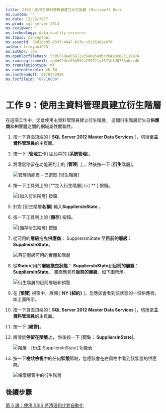 ```yaml
---
title: 工作9：使用主資料管理員建立衍生階層 |Microsoft Docs
ms.custom: ''
ms.date: 12/29/2017
ms.prod: sql-server-2014
ms.reviewer: ''
ms.technology: data-quality-services
ms.topic: conceptual
ms.assetid: 3bd2ec05-933f-4947-b1fe-c9226961eb7d
author: lrtoyou1223
ms.author: lle
ms.openlocfilehash: 5c85750e4556722c6e6a5edbccb4a3c82c119a74
ms.sourcegitcommit: ad4d92dce894592a259721a1571b1d8736abacdb
ms.translationtype: MT
ms.contentlocale: zh-TW
ms.lasthandoff: 08/04/2020
ms.locfileid: "87710038"
---
```

# <a name="task-9-creating-a-derived-hierarchy-using-master-data-manager"></a>工作 9：使用主資料管理員建立衍生階層
  在這項工作中，您會使用主資料管理員建立衍生階層。 這個衍生階層衍生自**供應商**和**州**實體之間的網域屬性關聯性。  
  
1.  按一下頁面頂端的 [ **SQL Server 2012 Master Data Services** ]，切換至**主資料管理員**的主頁面。  
  
2.  按一下 [**管理**工作] 區段中的 [**系統管理**]。  
  
3.  將滑鼠停留在功能表列上的 [**管理**] 上，然後按一下 [**衍生**階層]。  
  
     ![管理功能表 - 已選取 [衍生階層]](../../2014/tutorials/media/et-creatingaderivedhierarchyusingmdm-01.jpg "管理功能表 - 已選取 [衍生階層]")  
  
4.  按一下工具列上的 [**加入衍生階層] (+) ** ] 按鈕。  
  
     ![[加入衍生階層] 按鈕](../../2014/tutorials/media/et-creatingaderivedhierarchyusingmdm-02.jpg "[加入衍生階層] 按鈕")  
  
5.  針對 [衍生階層**名稱**] 輸入**SuppliersInState** 。  
  
6.  按一下工具列上的 [**儲存**] 按鈕。  
  
     ![[儲存衍生階層] 按鈕](../../2014/tutorials/media/et-creatingaderivedhierarchyusingmdm-03.jpg "[儲存衍生階層] 按鈕")  
  
7.  從可用的**層級**拖曳**供應商**： SuppliersInState 至**目前的層級： SuppliersInState**。  
  
     ![目前層級可用的實體和階層](../../2014/tutorials/media/et-creatingaderivedhierarchyusingmdm-04.jpg "目前層級可用的實體和階層")  
  
8.  從**State**可用的**層級拖曳狀態： SuppliersInState**到**目前的層級： SuppliersInState**。 畫面應具有**目前的層級**，如下圖所示。  
  
     ![衍生階層的目前層級和預覽](../../2014/tutorials/media/et-creatingaderivedhierarchyusingmdm-05.jpg "衍生階層的目前層級和預覽")  
  
9. 在 [**預覽**] 視窗中，展開 [ **NY {紐約}** ]，您應該會看到該狀態的一個供應商，如上圖所示。  
  
10. 按一下頁面頂端的 [ **SQL Server 2012 Master Data Services** ]，切換至**主資料管理員**的主頁面。  
  
11. 按一下 **[總管]**。  
  
12. 將滑鼠**停留在階層上，** 然後按一下 [**衍生： SuppliersInState**]。  
  
     ![階層 - [衍生:SuppliersInState] 功能表](../../2014/tutorials/media/et-creatingaderivedhierarchyusingmdm-06.jpg "階層 - [衍生:SuppliersInState] 功能表")  
  
13. 按一下**樹狀檢視**中的任何**狀態**節點，您應該會在右窗格中看到該狀態的供應商。  
  
     ![檔案總管中的衍生階層](../../2014/tutorials/media/et-creatingaderivedhierarchyusingmdm-07.jpg "檔案總管中的衍生階層")  
  
## <a name="next-step"></a>後續步驟  
 [第 5 課：使用 SSIS 將清理和比對自動化](../../2014/tutorials/lesson-5-automating-the-cleansing-and-matching-using-ssis.md)  
  
  
